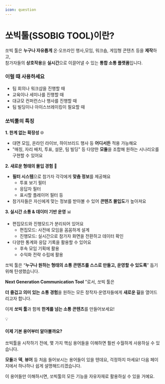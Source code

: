 ```yaml
---
icon: question
---
```


# 쏘빅툴(SSOBIG TOOL)이란?

쏘빅 툴은 **누구나 자유롭게** 온·오프라인 행사,모임, 워크숍, 게임형 콘텐츠 등을 **제작**하고, \
참가자들의 **상호작용**을 **실시간**으로 이끌어낼 수 있는 **통합 소통 플랫폼**입니다.

### 이럴 때 사용하세요

* 팀 회의나 워크샵을 진행할 때
* 교육이나 세미나를 진행할 때
* 대규모 컨퍼런스나 행사를 진행할 때
* 팀 빌딩이나 아이스브레이킹이 필요할 때

### 쏘빅툴의 특징

**1. 한계 없는 확장성** 🌐

* 대면 모임, 온라인 라이브, 하이브리드 행사 등 **어디서든** 적용 가능해요
* "매칭, 자리 배치, 투표, 설문, 팀 빌딩" 등 다양한 **모듈**을 조합해 원하는 시나리오를 구현할 수 있어요

**2. 새로운 형태의 몰입 경험** 🎯

* **필터 시스템**으로 참가자 각각에게 **맞춤 정보**를 제공해요
  * 투표 보기 필터
  * 응답자 필터
  * 표시할 플레이어 필터 등
* 참가자들은 자신에게 맞는 정보를 받아볼 수 있어 **콘텐츠 몰입도**가 높아져요

**3. 실시간 소통 & 데이터 기반 운영** 📊

* 편집모드와 진행모드가 분리되어 있어요
  * 편집모드: 사전에 모임을 꼼꼼하게 설계
  * 진행모드: 실시간으로 참가자 화면을 전환하고 데이터 확인
* 다양한 통계와 응답 기록을 활용할 수 있어요
  * 후속 모임 기획에 활용
  * 수익화 전략 수립에 활용

쏘빅 툴은 “**누구나 원하는 형태의 소통 콘텐츠를 스스로 만들고, 운영할 수 있도록**” 돕기 위해 탄생했습니다.

**Next Generation Communication Tool** ”로서, 쏘빅 툴은

**더 즐겁고 의미 있는 소통 경험**을 원하는 모든 창작자·운영자들에게 **새로운 길**을 열어드리고자 합니다.

이제 **쏘빅 툴**과 함께 **한계를 넘는 소통 콘텐츠**를 만들어보세요!

💡

#### 이제 기본 용어부터 알아볼까요?

쏘빅툴을 시작하기 전에, 몇 가지 핵심 용어들을 이해하면 훨씬 수월하게 사용하실 수 있습니다.

**모듈**과 **덱**, **뷰어** 등 처음 들어보시는 용어들이 있을 텐데요, 걱정하지 마세요! 다음 페이지에서 하나하나 쉽게 설명해드리겠습니다.

이 용어들만 이해하시면, 쏘빅툴의 모든 기능을 자유자재로 활용하실 수 있을 거예요.



